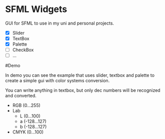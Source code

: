# SFML Widgets

GUI for SFML to use in my uni and personal projects.

- [x] Slider
- [x] TextBox
- [x] Palette
- [ ] CheckBox
- [ ] ...

#Demo

In demo you can see the example that uses slider, textbox
and palette to create a simple gui with color systems conversion.

You can write anything in textbox, but only dec numbers will be recognized and converted. 

* RGB (0...255)
* Lab
    * L (0...100)
    * a (-128...127)
    * b (-128...127)
* CMYK (0...100)    
